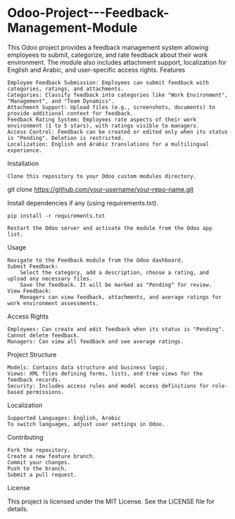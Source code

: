 # Odoo-Project---Feedback-Management-Module
This Odoo project provides a feedback management system allowing employees to submit, categorize, and rate feedback about their work environment. The module also includes attachment support, localization for English and Arabic, and user-specific access rights.
Features

    Employee Feedback Submission: Employees can submit feedback with categories, ratings, and attachments.
    Categories: Classify feedback into categories like "Work Environment", "Management", and "Team Dynamics".
    Attachment Support: Upload files (e.g., screenshots, documents) to provide additional context for feedback.
    Feedback Rating System: Employees rate aspects of their work environment (1 to 5 stars), with ratings visible to managers.
    Access Control: Feedback can be created or edited only when its status is "Pending". Deletion is restricted.
    Localization: English and Arabic translations for a multilingual experience.

Installation

    Clone this repository to your Odoo custom modules directory.

git clone https://github.com/your-username/your-repo-name.git

Install dependencies if any (using requirements.txt).

    pip install -r requirements.txt

    Restart the Odoo server and activate the module from the Odoo app list.

Usage

    Navigate to the Feedback module from the Odoo dashboard.
    Submit Feedback:
        Select the category, add a description, choose a rating, and upload any necessary files.
        Save the feedback. It will be marked as "Pending" for review.
    View Feedback:
        Managers can view feedback, attachments, and average ratings for work environment assessments.

Access Rights

    Employees: Can create and edit feedback when its status is "Pending". Cannot delete feedback.
    Managers: Can view all feedback and see average ratings.

Project Structure

    Models: Contains data structure and business logic.
    Views: XML files defining forms, lists, and tree views for the feedback records.
    Security: Includes access rules and model access definitions for role-based permissions.

Localization

    Supported Languages: English, Arabic
    To switch languages, adjust user settings in Odoo.

Contributing

    Fork the repository.
    Create a new feature branch.
    Commit your changes.
    Push to the branch.
    Submit a pull request.

License

This project is licensed under the MIT License. See the LICENSE file for details.
